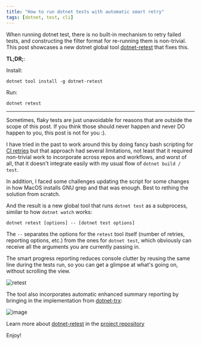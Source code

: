 ```yaml
---
title: "How to run dotnet tests with automatic smart retry"
tags: [dotnet, test, cli]
---
```


When running dotnet test, there is no built-in mechanism 
to retry failed tests, and constructing the filter format 
for re-running them is non-trivial. This post showcases 
a new dotnet global tool [dotnet-retest](https://nuget.org/packages/dotnet-retest) 
that fixes this.

**TL;DR;**:

Install:

```shell
dotnet tool install -g dotnet-retest
```

Run:

```shell
dotnet retest
```

----


Sometimes, flaky tests are just unavoidable for reasons that are outside 
the scope of this post. If you think those should never happen and never 
DO happen to you, this post is not for you :).

I have tried in the past to work around this by doing fancy bash scripting 
for [CI retries](2021-09-24-dotnet-test-retry.md) but that approach had 
several limitations, not least that it required non-trivial work to incorporate 
across repos and workflows, and worst of all, that it doesn't integrate 
easily with my usual flow of `dotnet build / test`.

In addition, I faced some challenges updating the script for some changes 
in how MacOS installs GNU grep and that was enough. Best to rething the 
solution from scratch.

And the result is a new global tool that runs `dotnet test` as a subprocess, 
similar to how `dotnet watch` works:

```shell
dotnet retest [options] -- [dotnet test options]
```

The `--` separates the options for the `retest` tool itself (number of retries, 
reporting options, etc.) from the ones for `dotnet test`, which obviously 
can receive all the arguments you are currently passing in. 

The smart progress reporting reduces console clutter by reusing the same line 
during the tests run, so you can get a glimpse at what's going on, without 
scrolling the view. 

![retest](https://github.com/user-attachments/assets/c614bdeb-bf6f-4240-9f16-b1a900d899bb)

The tool also incorporates automatic enhanced summary reporting by bringing 
in the implementation from [dotnet-trx](2024-08-17-dotnet-trx.md):

![image](https://github.com/user-attachments/assets/0aaedb9a-b849-46a8-94e1-3e085edd04c1)

Learn more about [dotnet-retest](https://nuget.org/packages/dotnet-retest) in the 
[project repository](https://github.com/devlooped/dotnet-retest)

Enjoy!
  